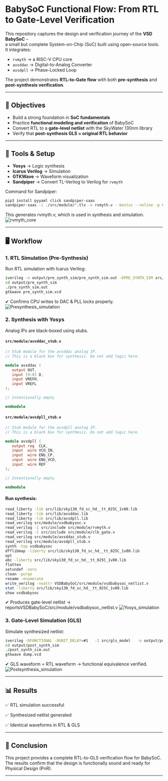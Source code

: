 # BabySoC Functional Flow: From RTL to Gate-Level Verification  

This repository captures the design and verification journey of the **VSD BabySoC** –  
a small but complete System-on-Chip (SoC) built using open-source tools.  
It integrates:  
- `rvmyth` → a RISC-V CPU core  
- `avsddac` → Digital-to-Analog Converter  
- `avsdpll` → Phase-Locked Loop  

The project demonstrates **RTL-to-Gate flow** with both **pre-synthesis** and **post-synthesis verification**.

---

## 📌 Objectives  

<!-- Why this project is useful -->
- Build a strong foundation in **SoC fundamentals**  
- Practice **functional modeling and verification** of BabySoC  
- Convert RTL to a **gate-level netlist** with the SkyWater 130nm library  
- Verify that **post-synthesis GLS = original RTL behavior**  

---

## 🔧 Tools & Setup  

<!-- Tools required -->
- **Yosys** → Logic synthesis  
- **Icarus Verilog** → Simulation  
- **GTKWave** → Waveform visualization  
- **Sandpiper** → Convert TL-Verilog to Verilog for `rvmyth`  

 Command for Sandpiper:  
```bash
pip3 install pyyaml click sandpiper-saas
sandpiper-saas -i ./src/module/*.tlv -o rvmyth.v --bestsv --noline -p verilog --outdir ./src/module/
```
This generates rvmyth.v, which is used in synthesis and simulation.
![rvmyth_core](assets/output_rvmyth_core.jpg)

---
## 🖥️ Workflow
### 1. RTL Simulation (Pre-Synthesis)
<!-- Pre-synthesis RTL check -->
Run RTL simulation with Icarus Verilog:

```bash
iverilog -o output/pre_synth_sim/pre_synth_sim.out -DPRE_SYNTH_SIM src/module/testbench.v -I src/include -I src/module
cd output/pre_synth_sim
./pre_synth_sim.out
gtkwave pre_synth_sim.vcd
```

✔ Confirms CPU writes to DAC & PLL locks properly.
![Presynthesis_simulation](assets/pre_synth_simulation.jpg)

### 2. Synthesis with Yosys
<!-- RTL -> Gate level -->
Analog IPs are black-boxed using stubs.

#### `src/module/avsddac_stub.v`

```verilog
// Stub module for the avsddac analog IP.
// This is a black box for synthesis. Do not add logic here.

module avsddac (
   output OUT,
   input [9:0] D,
   input VREFH,
   input VREFL
);

// Intentionally empty

endmodule
```

#### `src/module/avsdpll_stub.v`

```verilog
// Stub module for the avsdpll analog IP.
// This is a black box for synthesis. Do not add logic here.

module avsdpll (
   output reg  CLK,
   input  wire VCO_IN,
   input  wire ENb_CP,
   input  wire ENb_VCO,
   input  wire REF
);

// Intentionally empty

endmodule
```

#### Run synthesis:
```bash
read_liberty -lib src/lib/sky130_fd_sc_hd__tt_025C_1v80.lib
read_liberty -lib src/lib/avsddac.lib
read_liberty -lib src/lib/avsdpll.lib
read_verilog src/module/vsdbabysoc.v
read_verilog -I src/include src/module/rvmyth.v
read_verilog -I src/include src/module/clk_gate.v
read_verilog src/module/avsddac_stub.v
read_verilog src/module/avsdpll_stub.v
synth -top vsdbabysoc
dfflibmap -liberty src/lib/sky130_fd_sc_hd__tt_025C_1v80.lib
opt
abc -liberty src/lib/sky130_fd_sc_hd__tt_025C_1v80.lib
flatten
setundef -zero
clean -purge
rename -enumerate
write_verilog -noattr VSDBabySoC/src/module/vsdbabysoc_netlist.v
stat -liberty src/lib/sky130_fd_sc_hd__tt_025C_1v80.lib
show vsdbabysoc
```

✔ Produces gate-level netlist → reportsVSDBabySoC/src/module/vsdbabysoc_netlist.v
![Yosys_simulation](assets/vsdbabysoc_yosys_show.jpg)

### 3. Gate-Level Simulation (GLS)
<!-- Post-synthesis verification -->
Simulate synthesized netlist:

```bash
iverilog -DFUNCTIONAL -DUNIT_DELAY=#1   -I src/gls_model   -o output/post_synth_sim/post_synth_sim.out   src/module/testbench.rvmyth.post-routing.v src/module/testbench.v  src/gls_model/primitives.v   src/gls_model/sky130_fd_sc_hd.v   output/synthesized/vsdbabysoc.synth.v   src/module/avsdpll.v   src/module/avsddac.v
cd output/post_synth_sim
./post_synth_sim.out
gtkwave dump.vcd
```

✔ GLS waveform = RTL waveform → functional equivalence verified.
![Postsynthesis_simulation](assets/post_synth_simulation.jpg)

---
## 📊 Results
✅ RTL simulation successful

✅ Synthesized netlist generated

✅ Identical waveforms in RTL & GLS

---
## 🚀 Conclusion
This project provides a complete RTL-to-GLS verification flow for BabySoC.
The results confirm that the design is functionally sound and ready for Physical Design (PnR).

---
